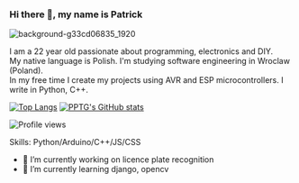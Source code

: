 ### Hi there 👋, my name is Patrick
![background-g33cd06835_1920](https://user-images.githubusercontent.com/24864691/213499917-d67f6f75-7518-4111-a887-cdd7eff033d8.jpg)

I am a 22 year old passionate about programming, electronics and DIY.
<br>
My native language is Polish. I'm studying software engineering in Wroclaw (Poland).
<br>
In my free time I create my projects using AVR and ESP microcontrollers. I write in Python, C++.

[![Top Langs](https://github-readme-stats.vercel.app/api/top-langs/?username=PPTG&layout=compact)](https://github.com/anuraghazra/github-readme-stats)
[![PPTG's GitHub stats](https://github-readme-stats.vercel.app/api?username=PPTG)](https://github.com/anuraghazra/github-readme-stats)

![Profile views](https://gpvc.arturio.dev/PPTG)

Skills: Python/Arduino/C++/JS/CSS

- 🔭 I’m currently working on licence plate recognition 
- 🌱 I’m currently learning django, opencv 
